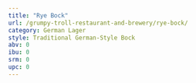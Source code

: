 ```yaml
---
title: "Rye Bock"
url: /grumpy-troll-restaurant-and-brewery/rye-bock/
category: German Lager
style: Traditional German-Style Bock
abv: 0
ibu: 0
srm: 0
upc: 0
---
```


